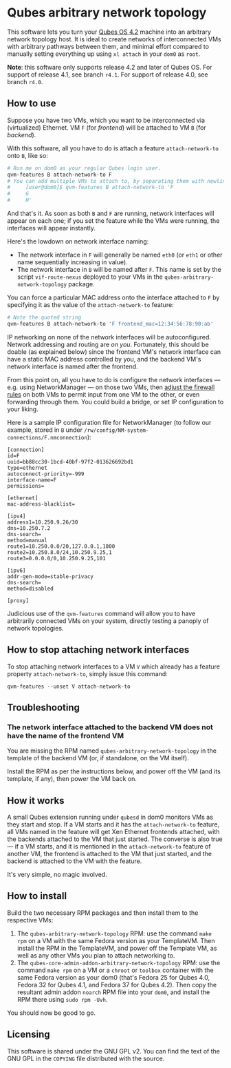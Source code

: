 # Qubes arbitrary network topology

This software lets you turn your [Qubes OS 4.2](https://www.qubes-os.org/) machine into
an arbitrary network topology host.  It is ideal to create networks of interconnected VMs with arbitrary pathways between them, and minimal effort compared to manually setting everything up using `xl attach` in your `dom0` as `root`.

**Note**: this software only supports release 4.2 and later of Qubes OS.  For support of release 4.1, see branch `r4.1`.  For support of release 4.0, see branch `r4.0`.

## How to use

Suppose you have two VMs, which you want to be interconnected via (virtualized) Ethernet.  VM `F` (for *frontend*) will be attached to VM `B` (for *backend*).

With this software, all you have to do is attach a feature `attach-network-to` onto `B`, like so:

```sh
# Run me on dom0 as your regular Qubes login user.
qvm-features B attach-network-to F
# You can add multiple VMs to attach to, by separating them with newlines like so:
#     [user@dom0]$ qvm-features B attach-network-to 'F
#     G
#     H'
```

And that's it.  As soon as both `B` and `F` are running, network interfaces will appear on each one; if you set the feature while the VMs were running, the interfaces will appear instantly.

Here's the lowdown on network interface naming:

* The network interface in `F` will generally be named `eth0` (or `eth1` or other name sequentially increasing in value).
* The network interface in `B` will be named after `F`.  This name is set by the script
  `vif-route-nexus` deployed to your VMs in the `qubes-arbitrary-network-topology` package.

You can force a particular MAC address onto the interface attached to `F` by specifying
it as the value of the `attach-network-to` feature:

```sh
# Note the quoted string
qvm-features B attach-network-to 'F frontend_mac=12:34:56:78:90:ab'
```

IP networking on none of the network interfaces will be autoconfigured.  Network
addressing and routing are *on you*.  Fortunately, this should be doable (as explained
below) since the frontend VM's network interface can have a static MAC address controlled
by you, and the backend VM's network interface is named after the frontend.

From this point on, all you have to do is configure the network interfaces — e.g. using NetworkManager — on those two VMs, then [adjust the firewall rules](https://www.qubes-os.org/doc/firewall/) on both VMs to permit input from one VM to the other, or even forwarding through them.  You could build a bridge, or set IP configuration to your liking.

Here is a sample IP configuration file for NetworkManager (to follow our example, stored in `B` under `/rw/config/NM-system-connections/F.nmconnection`):

```
[connection]
id=F
uuid=bb88cc30-1bcd-40bf-97f2-013626692bd1
type=ethernet
autoconnect-priority=-999
interface-name=F
permissions=

[ethernet]
mac-address-blacklist=

[ipv4]
address1=10.250.9.26/30
dns=10.250.7.2
dns-search=
method=manual
route1=10.250.0.0/20,127.0.0.1,1000
route2=10.250.8.0/24,10.250.9.25,1
route3=0.0.0.0/0,10.250.9.25,101

[ipv6]
addr-gen-mode=stable-privacy
dns-search=
method=disabled

[proxy]
```

Judicious use of the `qvm-features` command will allow you to have arbitrarily connected VMs on your system, directly testing a panoply of network topologies.

## How to stop attaching network interfaces

To stop attaching network interfaces to a VM `V` which already has a feature property `attach-network-to`, simply issue this command:

```
qvm-features --unset V attach-network-to
```

## Troubleshooting

### The network interface attached to the backend VM does not have the name of the frontend VM

You are missing the RPM named `qubes-arbitrary-network-topology` in the template of the backend VM (or, if standalone, on the VM itself).

Install the RPM as per the instructions below, and power off the VM (and its template, if any), then power the VM back on.

## How it works

A small Qubes extension running under `qubesd` in dom0 monitors VMs as they start and stop.  If a VM starts and it has the `attach-network-to` feature, all VMs named in the feature will get Xen Ethernet frontends attached, with the backends attached to the VM that just started.  The converse is also true — if a VM starts, and it is mentioned in the `attach-network-to` feature of another VM, the frontend is attached to the VM that just started, and the backend is attached to the VM with the feature.

It's very simple, no magic involved.

## How to install

Build the two necessary RPM packages and then install them to the respective VMs:

1. The `qubes-arbitrary-network-topology` RPM: use the command `make rpm` on a VM with the same Fedora version as your TemplateVM.  Then install the RPM in the TemplateVM, and power off the Template VM, as well as any other VMs you plan to attach networking to.
2. The `qubes-core-admin-addon-arbitrary-network-topology` RPM: use the command `make rpm` on a VM or a `chroot` or `toolbox` container with the same Fedora version as your dom0 (that's Fedora 25 for Qubes 4.0, Fedora 32 for Qubes 4.1, and Fedora 37 for Qubes 4.2).  Then copy the resultant admin addon `noarch` RPM file into your `dom0`, and install the RPM there using `sudo rpm -Uvh`.

You should now be good to go.

## Licensing

This software is shared under the GNU GPL v2.  You can find the text of the GNU GPL in the `COPYING` file distributed with the source.
